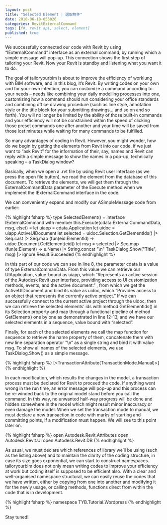 ```yaml
---
layout: post
title: "Selected Element | 選取物件"
date: 2018-06-18-053026 
categories: RevitExternalCommand
tags: [f#, revit api, select, element]
published: true
---
```

<script src="/assets/signup/signup.js"></script>
<signup-component></signup-component>

We successfully connected our code with Revit by using “IExternalCommand” interface as an external command, by running which a simple message will pop-up. This connection shows the first step of tailoring your Revit. Now your Revit is standby and listening what you want it to do.

The goal of tailoryourbim is about to improve the efficiency of workiung with BIM software, and in this blog, it’s Revit. By writing codes on your own and for your own intention, you can customize a command according to your needs – needs like combining your daily modelling processes into one, customizing how a command should run considering your office standards and combining office drawing procedure (such as line style, annotation style or the title block for your submitting drawings… and so on and so forth). You will no longer be limited by the ability of those built-in commands and your efficiency will not be constrained within the speed of clicking those preset commands one after another and your time will be saved from those lost minutes while waiting for many commands to be fulfilled.

So many advantages of coding in Revit. However, you might wonder, how do we begin by getting the elements from Revit into our code, if we just want to “ask Revit” for the information of their, say, names and Revit can reply with a simple message to show the names in a pop-up, technically speaking – a TaskDialog window?

Basically, when we open a .rvt file by using Revit user interface (as we press the open file button), we read the element from the database of this document. To retrieve the elements, we will get them through the ExternalCommandData parameter of the Execute method when we implement the IExternalCommand interface in the code.

We can conveniently expand and modify our ASimpleMessage code from earlier:

{% highlight fsharp %}
type SelectedElement() = 
  interface IExternalCommand with
    member this.Execute(cdata:ExternalCommandData, msg, elset) =
      let uiapp = cdata.Application
      let uidoc = uiapp.ActiveUIDocument
      let selected = 
        uidoc.Selection.GetElementIds() |> Seq.cast
        |> Seq.map (fun(eid:ElementId) -> uidoc.Document.GetElement(eid))
      let msg =
        selected
        |> Seq.map (fun(e:Element) -> e.Name)
        |> String.concat "\n"
      TaskDialog.Show("Title", msg) |> ignore
      Result.Succeeded
{% endhighlight %}

In this part of our code we can see in line 8, the parameter cdata is a value of type ExternalCommanData. From this value we can retrieve our UIApplication, value-bound as uiapp, which “Represents an active session of the Autodesk Revit user interface, providing access to UI customization methods, events, and the active document.” , from which we get the ActiveUIDocument and bind its value as uidoc, which “Provides access to an object that represents the currently active project.”
If we can successfully connect to the current active project through the uidoc, then we can retrieve the selected elements’ ids with method GetElementIds() in its Selection property and map through a functional pipeline of method GetElement() one by one as demonstrated in line 12-13, and we have our selected elements in a sequence, value bound with “selected”.

Finally, for each of the selected elements we call the map function for sequence to retrieve the name property of them, concatenate them with new line separation operator “\n” as a single string and bind it with value msg. To show all names of the selected elements, we use TaskDialog.Show() as a simple message.

{% highlight fsharp %}
[<TransactionAttribute(TransactionMode.Manual)>]
{% endhighlight %}

In each modification, which results the changes in the model, a transaction process must be declared for Revit to proceed the code. If anything went wrong in the run time, an error message will pop-up and this process can be re-winded back to the original model stand before you call the command. In this way, no unwanted half-way progress will be done and hidden somewhere in the model which might result minor inaccuracy or even damage the model. When we set the transaction mode to manual, we must declare a new transaction in code with marks of starting and committing points, if a modification must happen. We will see to this point later on. 

{% highlight fsharp %}
open Autodesk.Revit.Attributes
open Autodesk.Revit.UI
open Autodesk.Revit.DB
{% endhighlight %}

As usual, we must declare which references of library we’ll be using (such as the listing above) and to maintain the clarity of the coding structure, in case its size goes exponential, we can start to construct namespaces. tailoryourbim does not only mean writing codes to improve your efficiency at work but coding itself is supposed to be efficient also. With a clear and well-organised namespace structural, we can easily reuse the codes that we have written, either by copying from one into another and modifying it for the newly usage, or calling methods, functions direct from within the code that is in development. 

{% highlight fsharp %}
namespace TYB.Tutorial.Wordpress
{% endhighlight %}

Stay tuned! 